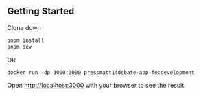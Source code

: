 ## Getting Started

Clone down

```bash
pnpm install
pnpm dev
```

OR

```docker
docker run -dp 3000:3000 pressmatt14debate-app-fe:development
```

Open [http://localhost:3000](http://localhost:3000) with your browser to see the result.
